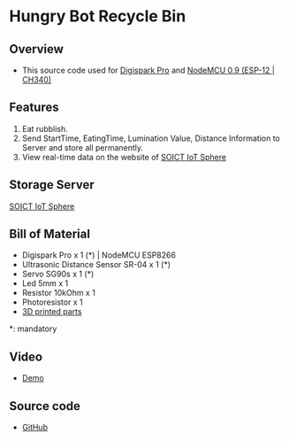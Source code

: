 # Hungry Bot Recycle Bin

## Overview

- This source code used for [Digispark Pro](https://www.kickstarter.com/projects/digistump/digispark-pro-tiny-arduino-ready-mobile-and-usb-de) and [NodeMCU 0.9 (ESP-12 | CH340)](https://www.nodemcu.com/index_en.html)

## Features

1. Eat rubblish.
2. Send StartTime, EatingTime, Lumination Value, Distance Information to Server and store all permanently.
3. View real-time data on the website of [SOICT IoT Sphere](http://siot.soict.ai)

## Storage Server

  [SOICT IoT Sphere](http://siot.soict.ai)

## Bill of Material

- Digispark Pro x 1 (*)  |  NodeMCU ESP8266
- Ultrasonic Distance Sensor SR-04 x 1 (*)
- Servo SG90s x 1 (*)
- Led 5mm x 1
- Resistor 10kOhm x 1
- Photoresistor x 1  
- [3D printed parts](https://www.thingiverse.com/thing:5160440)

*: mandatory

## Video

- [Demo](https://youtu.be/PHz48JWzXpA)

## Source code

- [GitHub](https://github.com/neittien0110/HungryBot_MultiDevices)
